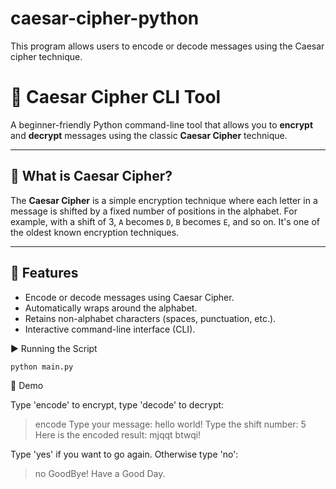 # caesar-cipher-python
This program allows users to encode or decode messages using the Caesar cipher technique.

# 🔐 Caesar Cipher CLI Tool

A beginner-friendly Python command-line tool that allows you to **encrypt** and **decrypt** messages using the classic **Caesar Cipher** technique.

---

## 📌 What is Caesar Cipher?

The **Caesar Cipher** is a simple encryption technique where each letter in a message is shifted by a fixed number of positions in the alphabet. For example, with a shift of 3, `A` becomes `D`, `B` becomes `E`, and so on. It's one of the oldest known encryption techniques.

---

## 🧠 Features

- Encode or decode messages using Caesar Cipher.
- Automatically wraps around the alphabet.
- Retains non-alphabet characters (spaces, punctuation, etc.).
- Interactive command-line interface (CLI).

▶️ Running the Script

    python main.py

📸 Demo

Type 'encode' to encrypt, type 'decode' to decrypt:
> encode
Type your message:
> hello world!
Type the shift number:
> 5
Here is the encoded result: mjqqt btwqi!

Type 'yes' if you want to go again. Otherwise type 'no':
> no
GoodBye! Have a Good Day.